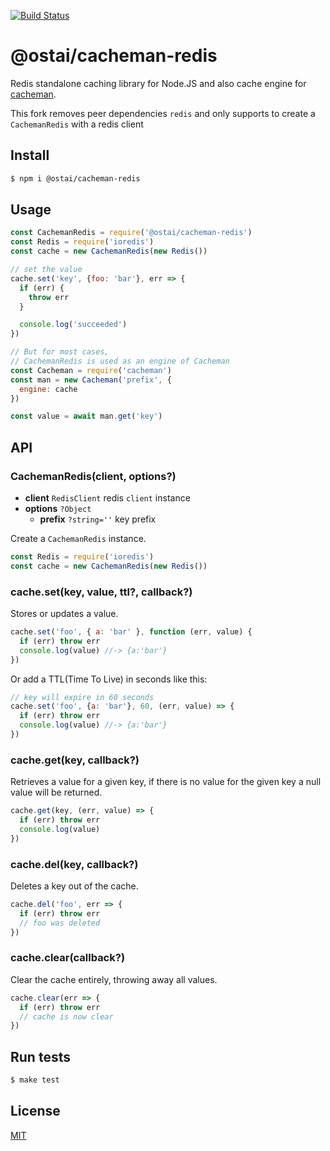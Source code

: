 [![Build Status](https://travis-ci.org/kaelzhang/cacheman-redis.svg?branch=master)](https://travis-ci.org/kaelzhang/cacheman-redis)

<!-- [![Coverage](https://codecov.io/gh/BiJie/binance-scripts/branch/master/graph/badge.svg)](https://codecov.io/gh/BiJie/binance-scripts) -->

# @ostai/cacheman-redis

Redis standalone caching library for Node.JS and also cache engine for [cacheman](https://github.com/cayasso/cacheman).

This fork removes peer dependencies `redis` and only supports to create a `CachemanRedis` with a redis client

## Install

``` bash
$ npm i @ostai/cacheman-redis
```

## Usage

```js
const CachemanRedis = require('@ostai/cacheman-redis')
const Redis = require('ioredis')
const cache = new CachemanRedis(new Redis())

// set the value
cache.set('key', {foo: 'bar'}, err => {
  if (err) {
    throw err
  }

  console.log('succeeded')
})

// But for most cases,
// CachemanRedis is used as an engine of Cacheman
const Cacheman = require('cacheman')
const man = new Cacheman('prefix', {
  engine: cache
})

const value = await man.get('key')
```

## API

### CachemanRedis(client, options?)

- **client** `RedisClient` redis `client` instance
- **options** `?Object`
  - **prefix** `?string=''` key prefix

Create a `CachemanRedis` instance.

```js
const Redis = require('ioredis')
const cache = new CachemanRedis(new Redis())
```

### cache.set(key, value, ttl?, callback?)

Stores or updates a value.

```javascript
cache.set('foo', { a: 'bar' }, function (err, value) {
  if (err) throw err
  console.log(value) //-> {a:'bar'}
})
```

Or add a TTL(Time To Live) in seconds like this:

```javascript
// key will expire in 60 seconds
cache.set('foo', {a: 'bar'}, 60, (err, value) => {
  if (err) throw err
  console.log(value) //-> {a:'bar'}
})
```

### cache.get(key, callback?)

Retrieves a value for a given key, if there is no value for the given key a null value will be returned.

```js
cache.get(key, (err, value) => {
  if (err) throw err
  console.log(value)
})
```

### cache.del(key, callback?)

Deletes a key out of the cache.

```javascript
cache.del('foo', err => {
  if (err) throw err
  // foo was deleted
})
```

### cache.clear(callback?)

Clear the cache entirely, throwing away all values.

```javascript
cache.clear(err => {
  if (err) throw err
  // cache is now clear
})
```

## Run tests

``` bash
$ make test
```

## License

[MIT](LICENSE)
